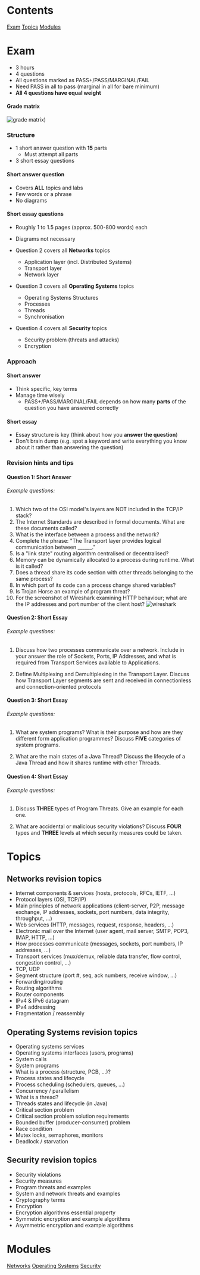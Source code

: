 
# Contents

[Exam](#exam)
[Topics](#topics)
[Modules](#modules)


# Exam

- 3 hours
- 4 questions
- All questions marked as PASS+/PASS/MARGINAL/FAIL
- Need PASS in all to pass (marginal in all for bare minimum)
- **All 4 questions have equal weight**


#### Grade matrix

![grade matrix](cs2005-gradematrix.png))


### Structure

- 1 short answer question with **15** parts
	- Must attempt all parts
- 3 short essay questions

#### Short answer question

- Covers **ALL** topics and labs
- Few words or a phrase
- No diagrams


#### Short essay questions

- Roughly 1 to 1.5 pages (approx. 500-800 words) each
- Diagrams not necessary

-  Question 2 covers all **Networks** topics 
	- Application layer (incl. Distributed Systems)
	- Transport layer
	- Network layer
- Question 3 covers all **Operating Systems** topics
	- Operating Systems Structures
	- Processes
	- Threads
	- Synchronisation
- Question 4 covers all **Security** topics
	- Security problem (threats and attacks)
	- Encryption


### Approach

#### Short answer
- Think specific, key terms
- Manage time wisely
	- PASS+/PASS/MARGINAL/FAIL depends on how many **parts** of the question you have answered correctly

#### Short essay
- Essay structure is key (think about how you **answer the question**)
- Don't brain dump (e.g. spot a keyword and write everything you know about it rather than answering the question)



### Revision hints and tips

#### Question 1: Short Answer

###### Example questions:

1. Which two of the OSI model's layers are NOT included in the TCP/IP stack?
2. The Internet Standards are described in formal documents. What are these documents called?
3. What is the interface between a process and the network?
4. Complete the phrase: "The Transport layer provides logical communication between \_\_\_\_\_\_."
5. Is a "link state" routing algorithm centralised or decentralised?
6. Memory can be dynamically allocated to a process during runtime. What is it called?
7. Does a thread share its code section with other threads belonging to the same process?
8. In which part of its code can a process change shared variables?
9. Is Trojan Horse an example of program threat?
10. For the screenshot of Wireshark examining HTTP behaviour; what are the IP addresses and port number of the client host? ![wireshark](wireshark-exam-q.png)

#### Question 2: Short Essay

###### Example questions:

1. Discuss how two processes communicate over a network. Include in your answer the role of Sockets, Ports, IP Addresses, and what is required from Transport Services available to Applications.

2. Define Multiplexing and Demultiplexing in the Transport Layer. Discuss how Transport Layer segments are sent and received in connectionless and connection-oriented protocols


#### Question 3: Short Essay

###### Example questions:

1. What are system programs? What is their purpose and how are they different form application programmes? Discuss **FIVE** categories of system programs.

2. What are the main states of a Java Thread? Discuss the lifecycle of a Java Thread and how it shares runtime with other Threads.


#### Question 4: Short Essay

###### Example questions:

1. Discuss **THREE** types of Program Threats. Give an example for each one.

2. What are accidental or malicious security violations? Discuss **FOUR** types and **THREE** levels at which security measures could be taken.



# Topics


## Networks revision topics

- Internet components & services (hosts, protocols, RFCs, IETF, …)
- Protocol layers (OSI, TCP/IP)
- Main principles of network applications (client-server, P2P, message exchange, IP addresses, sockets, port numbers, data integrity, throughput, …)
- Web services (HTTP, messages, request, response, headers, …)
- Electronic mail over the Internet (user agent, mail server, SMTP, POP3, IMAP, HTTP, …)
- How processes communicate (messages, sockets, port numbers, IP addresses, …)
- Transport services (mux/demux, reliable data transfer, flow control, congestion control, …)
- TCP, UDP
- Segment structure (port #, seq, ack numbers, receive window, …)
- Forwarding/routing
- Routing algorithms
- Router components
- IPv4 & IPv6 datagram
- IPv4 addressing 
- Fragmentation / reassembly


## Operating Systems revision topics

- Operating systems services
- Operating systems interfaces (users, programs)
- System calls
- System programs
- What is a process (structure, PCB, …)?
- Process states and lifecycle
- Process scheduling (schedulers, queues, …)
- Concurrency / parallelism
- What is a thread?
- Threads states and lifecycle (in Java)
- Critical section problem
- Critical section problem solution requirements
- Bounded buffer (producer-consumer) problem
- Race condition
- Mutex locks, semaphores, monitors
- Deadlock / starvation


## Security revision topics

- Security violations
- Security measures
- Program threats and examples 
- System and network threats and examples
- Cryptography terms
- Encryption 
- Encryption algorithms essential property
- Symmetric encryption and example algorithms
- Asymmetric encryption and example algorithms



# Modules

[Networks](Networks.md)
[Operating Systems](Operating%20Systems.md)
[Security](Security.md)
